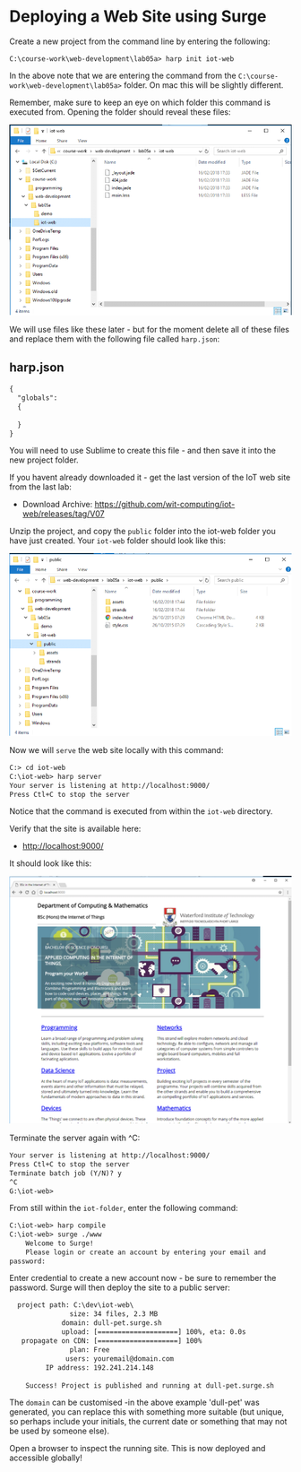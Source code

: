 # Deploying a Web Site using Surge

Create a new project from the command line by entering the following:

~~~
C:\course-work\web-development\lab05a> harp init iot-web
~~~

In the above note that we are entering the command from the `C:\course-work\web-development\lab05a>` folder. On mac this will be slightly different.

Remember, make sure to keep an eye on which folder this command is executed from. Opening the folder should reveal these files:

![](img/13.png)

We will use files like these later - but for the moment delete all of these files and replace them with the following file called `harp.json`:

## harp.json

~~~
{
  "globals": 
  {

  }
}
~~~

You will need to use Sublime to create this file - and then save it into the new project folder.


If you havent already downloaded it - get the last version of the IoT web site from the last lab:

- Download Archive: <https://github.com/wit-computing/iot-web/releases/tag/V07>

Unzip the project, and copy the `public` folder into the iot-web folder you have just created. Your `iot-web` folder should look like this:

![](img/14.png)

Now we will `serve` the web site locally with this command:

~~~
C:> cd iot-web
C:\iot-web> harp server
Your server is listening at http://localhost:9000/
Press Ctl+C to stop the server
~~~

Notice that the command is executed from within the `iot-web` directory.

Verify that the site is available here:

- <http://localhost:9000/>

It should look like this:

![](img/15.png)

Terminate the server again with ^C:

~~~
Your server is listening at http://localhost:9000/
Press Ctl+C to stop the server
Terminate batch job (Y/N)? y
^C
G:\iot-web>
~~~

From still within the `iot-folder`, enter the following command:

~~~
C:\iot-web> harp compile
C:\iot-web> surge ./www
    Welcome to Surge!
    Please login or create an account by entering your email and password:
~~~

Enter credential to create a new account now - be sure to remember the password. Surge will then deploy the site to a public server:

~~~
  project path: C:\dev\iot-web\
               size: 34 files, 2.3 MB
             domain: dull-pet.surge.sh
             upload: [====================] 100%, eta: 0.0s
   propagate on CDN: [====================] 100%
               plan: Free
              users: youremail@domain.com
         IP address: 192.241.214.148

    Success! Project is published and running at dull-pet.surge.sh
~~~

The `domain` can be customised -in the above example 'dull-pet' was generated, you can replace this with something more suitable (but unique, so perhaps include your initials, the current date or something that may not be used by someone else).

Open a browser to inspect the running site. This is now deployed and accessible globally!
